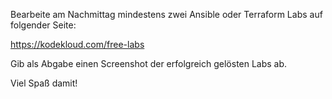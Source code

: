 Bearbeite am Nachmittag mindestens zwei Ansible oder Terraform Labs auf folgender Seite:

https://kodekloud.com/free-labs

Gib als Abgabe einen Screenshot der erfolgreich gelösten Labs ab.

Viel Spaß damit!
